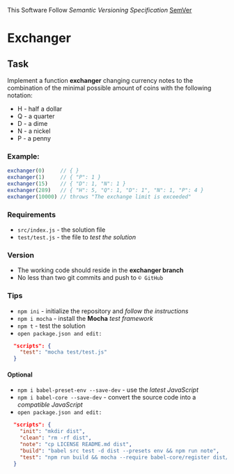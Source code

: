 This Software Follow *Semantic Versioning Specification* [SemVer](http://semver.org/)

# Exchanger

## Task
Implement a function **exchanger** changing currency notes to the combination of the minimal possible amount of coins with the following notation:
* H - half a dollar
* Q - a quarter
* D - a dime
* N - a nickel
* P - a penny

### Example:
```js
exchanger(0)     // { }
exchanger(1)     // { "P": 1 }
exchanger(15)    // { "D": 1, "N": 1 }
exchanger(289)   // { "H": 5, "Q": 1, "D": 1", "N": 1, "P": 4 } 
exchanger(10000) // throws "The exchange limit is exceeded"
```

### Requirements
* `src/index.js` - the solution file
* `test/test.js` - the file to *test the solution*

### Version
* The working code should reside in the **exchanger branch**
* No less than two git commits and push to `© GitHub`

### Tips
* `npm ini`     - initialize the repository and *follow the instructions*
* `npm i mocha` - install the **Mocha** *test framework*
* `npm t`       - test the solution
* `open package.json and edit:`
```json
  "scripts": {
    "test": "mocha test/test.js"
  }
```

#### Optional
* `npm i babel-preset-env --save-dev` - use the *latest JavaScript*
* `npm i babel-core --save-dev`       - convert the source code into a *compatible JavaScript*
* `open package.json and edit:`
```json
  "scripts": {
    "init": "mkdir dist",
    "clean": "rm -rf dist",
    "note": "cp LICENSE README.md dist",
    "build": "babel src test -d dist --presets env && npm run note",
    "test": "npm run build && mocha --require babel-core/register dist/test.js"
  }
```
